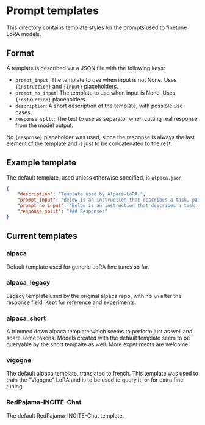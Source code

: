 # Prompt templates

This directory contains template styles for the prompts used to finetune LoRA models.

## Format

A template is described via a JSON file with the following keys:

- `prompt_input`: The template to use when input is not None. Uses `{instruction}` and `{input}` placeholders.
- `prompt_no_input`: The template to use when input is None. Uses `{instruction}` placeholders.
- `description`: A short description of the template, with possible use cases.
- `response_split`: The text to use as separator when cutting real response from the model output.

No `{response}` placeholder was used, since the response is always the last element of the template and is just to be concatenated to the rest.

## Example template

The default template, used unless otherwise specified, is `alpaca.json`

```json
{
    "description": "Template used by Alpaca-LoRA.",
    "prompt_input": "Below is an instruction that describes a task, paired with an input that provides further context. Write a response that appropriately completes the request.\n\n### Instruction:\n{instruction}\n\n### Input:\n{input}\n\n### Response:\n",
    "prompt_no_input": "Below is an instruction that describes a task. Write a response that appropriately completes the request.\n\n### Instruction:\n{instruction}\n\n### Response:\n",
    "response_split": "### Response:"    
}

```

## Current templates

### alpaca

Default template used for generic LoRA fine tunes so far.

### alpaca_legacy

Legacy template used by the original alpaca repo, with no `\n` after the response field. Kept for reference and experiments.

### alpaca_short

A trimmed down alpaca template which seems to perform just as well and spare some tokens. Models created with the default template seem to be queryable by the short tempalte as well. More experiments are welcome.

### vigogne

The default alpaca template, translated to french. This template was used to train the "Vigogne" LoRA and is to be used to query it, or for extra fine tuning.

### RedPajama-INCITE-Chat

The default RedPajama-INCITE-Chat template.
